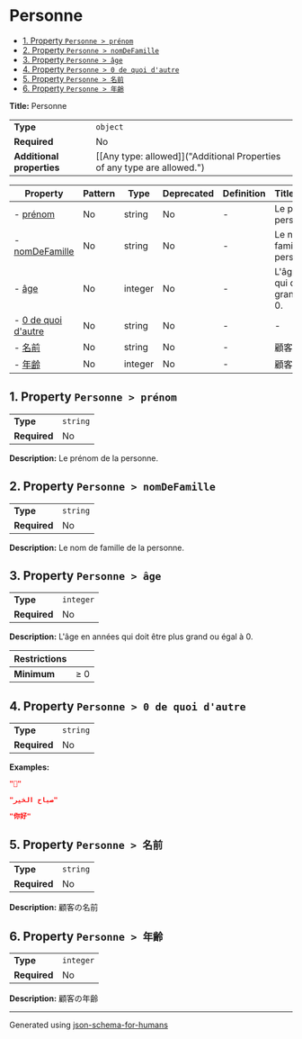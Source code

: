 # Personne

- [1. Property `Personne > prénom`](#prénom)
- [2. Property `Personne > nomDeFamille`](#nomDeFamille)
- [3. Property `Personne > âge`](#âge)
- [4. Property `Personne > 0 de quoi d'autre`](#0_de_quoi_dautre)
- [5. Property `Personne > 名前`](#名前)
- [6. Property `Personne > 年齢`](#年齢)

**Title:** Personne

|                           |                                                                         |
| ------------------------- | ----------------------------------------------------------------------- |
| **Type**                  | `object`                                                                |
| **Required**              | No                                                                      |
| **Additional properties** | [[Any type: allowed]]("Additional Properties of any type are allowed.") |

| Property                                  | Pattern | Type    | Deprecated | Definition | Title/Description                                     |
| ----------------------------------------- | ------- | ------- | ---------- | ---------- | ----------------------------------------------------- |
| - [prénom](#prénom )                      | No      | string  | No         | -          | Le prénom de la personne.                             |
| - [nomDeFamille](#nomDeFamille )          | No      | string  | No         | -          | Le nom de famille de la personne.                     |
| - [âge](#âge )                            | No      | integer | No         | -          | L'âge en années qui doit être plus grand ou égal à 0. |
| - [0 de quoi d'autre](#0_de_quoi_dautre ) | No      | string  | No         | -          | -                                                     |
| - [名前](#名前 )                              | No      | string  | No         | -          | 顧客の名前                                                 |
| - [年齢](#年齢 )                              | No      | integer | No         | -          | 顧客の年齢                                                 |

## <a name="prénom"></a>1. Property `Personne > prénom`

|              |          |
| ------------ | -------- |
| **Type**     | `string` |
| **Required** | No       |

**Description:** Le prénom de la personne.

## <a name="nomDeFamille"></a>2. Property `Personne > nomDeFamille`

|              |          |
| ------------ | -------- |
| **Type**     | `string` |
| **Required** | No       |

**Description:** Le nom de famille de la personne.

## <a name="âge"></a>3. Property `Personne > âge`

|              |           |
| ------------ | --------- |
| **Type**     | `integer` |
| **Required** | No        |

**Description:** L'âge en années qui doit être plus grand ou égal à 0.

| Restrictions |        |
| ------------ | ------ |
| **Minimum**  | &ge; 0 |

## <a name="0_de_quoi_dautre"></a>4. Property `Personne > 0 de quoi d'autre`

|              |          |
| ------------ | -------- |
| **Type**     | `string` |
| **Required** | No       |

**Examples:** 

```json
"🖖"
```

```json
"صباح الخير"
```

```json
"你好"
```

## <a name="名前"></a>5. Property `Personne > 名前`

|              |          |
| ------------ | -------- |
| **Type**     | `string` |
| **Required** | No       |

**Description:** 顧客の名前

## <a name="年齢"></a>6. Property `Personne > 年齢`

|              |           |
| ------------ | --------- |
| **Type**     | `integer` |
| **Required** | No        |

**Description:** 顧客の年齢

----------------------------------------------------------------------------------------------------------------------------
Generated using [json-schema-for-humans](https://github.com/coveooss/json-schema-for-humans)
